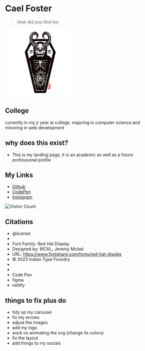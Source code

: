 # Cael Foster


> How did you find me 

<!-- [img](Faveicons And images/logo-1.png) -->
<img src="Faveicons And images/logo-1.png" alt="logo">

## College

currently in my jr year at college, majoring in computer science and minoring in web development


## why does this exist?

* This is my landing page, it is an academic as well as a future professional profile


## My Links

* [Github](https://github.com/CaelFoster)
* [CodePen](https://codepen.io/cfoster19)
* [Instagram](https://www.instagram.com/cael__foster/)
 

![Visitor Count](https://profile-counter.glitch.me/{CaelFoster}/count.svg)






## Citations

 * @license
 * 
 * Font Family: Red Hat Display
 * Designed by: MCKL, Jeremy Mickel
 * URL: https://www.fontshare.com/fonts/red-hat-display
 * © 2023 Indian Type Foundry
 * 
 * 
 * Code Pen 
 * figma 
 * netlify 

## things to fix plus do
* tidy up my carousel
* fix my arrows
* adjust the images
* add my logo 
* work on animating the svg (change its colors)
* fix the layout
* add things to my socials
